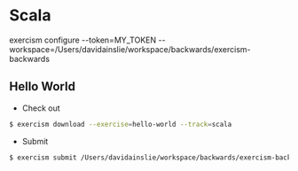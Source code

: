 # Scala

exercism configure --token=MY_TOKEN --workspace=/Users/davidainslie/workspace/backwards/exercism-backwards

## Hello World

- Check out

```bash
$ exercism download --exercise=hello-world --track=scala
```

- Submit

```bash
$ exercism submit /Users/davidainslie/workspace/backwards/exercism-backwards/scala/hello-world/src/main/scala/HelloWorld.scala /Users/davidainslie/workspace/backwards/exercism-backwards/scala/hello-world/src/test/scala/HelloWorldTest.scala
```